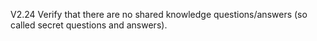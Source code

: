 V2.24 Verify that there are no shared knowledge questions&#47;answers (so called secret questions and answers).